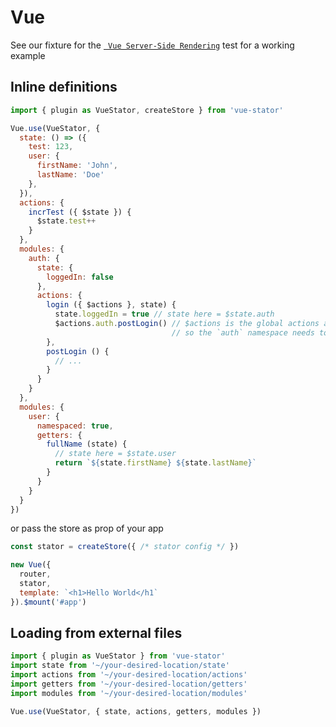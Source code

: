 # Vue

See our fixture for the [` Vue Server-Side Rendering`](../test/fixtures/vue-ssr) test for a working example

## Inline definitions

```js
import { plugin as VueStator, createStore } from 'vue-stator'

Vue.use(VueStator, {
  state: () => ({
    test: 123,
    user: {
      firstName: 'John',
      lastName: 'Doe'
    },
  }),
  actions: {
    incrTest ({ $state }) {
      $state.test++
    }
  },
  modules: {
    auth: {
      state: {
        loggedIn: false
      },
      actions: {
        login ({ $actions }, state) {
          state.loggedIn = true // state here = $state.auth
          $actions.auth.postLogin() // $actions is the global actions accessor
                                    // so the `auth` namespace needs to in the path
        },
        postLogin () {
          // ...
        }
      }
    }
  },
  modules: {
    user: {
      namespaced: true,
      getters: {
        fullName (state) {
          // state here = $state.user
          return `${state.firstName} ${state.lastName}`
        }
      }
    }
  }
})
```

or pass the store as prop of your app

```js
const stator = createStore({ /* stator config */ })

new Vue({
  router,
  stator,
  template: `<h1>Hello World</h1`
}).$mount('#app')
```

## Loading from external files

```js
import { plugin as VueStator } from 'vue-stator'
import state from '~/your-desired-location/state'
import actions from '~/your-desired-location/actions'
import getters from '~/your-desired-location/getters'
import modules from '~/your-desired-location/modules'

Vue.use(VueStator, { state, actions, getters, modules })
```
